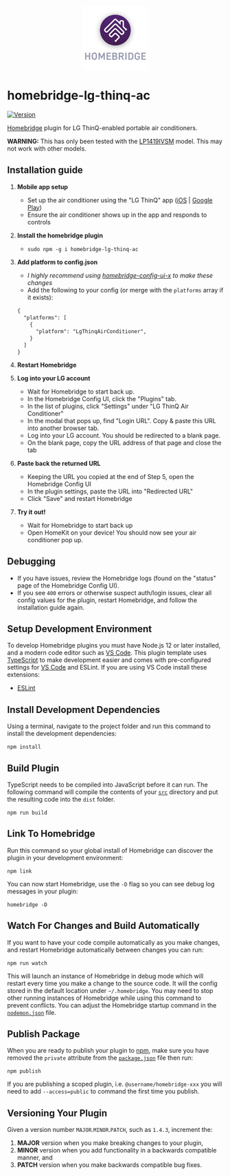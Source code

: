 
<p align="center">

<img src="https://github.com/homebridge/branding/raw/master/logos/homebridge-wordmark-logo-vertical.png" width="150">

</p>


# homebridge-lg-thinq-ac

<p>
  <a href="https://www.npmjs.com/package/homebridge-lg-thinq-ac" target="_blank">
    <img alt="Version" src="https://img.shields.io/npm/v/homebridge-lg-thinq-ac.svg">
  </a>
</p>


[Homebridge](https://homebridge.io) plugin for LG ThinQ-enabled portable air conditioners.

**WARNING:** This has only been tested with the [LP1419IVSM](https://www.lg.com/us/air-conditioners/lg-LP1419IVSM-portable-air-conditioner) model. This may not work with other models.

## Installation guide

1. **Mobile app setup**
    * Set up the air conditioner using the "LG ThinQ" app ([iOS](https://apps.apple.com/us/app/lg-thinq/id993504342) | [Google Play](https://play.google.com/store/apps/details?id=com.lgeha.nuts&hl=en_US))
    * Ensure the air conditioner shows up in the app and responds to controls

2. **Install the homebridge plugin**
    * `sudo npm -g i homebridge-lg-thinq-ac`

3. **Add platform to config.json**
    * *I highly recommend using [homebridge-config-ui-x](https://github.com/oznu/homebridge-config-ui-x) to make these changes*
    * Add the following to your config (or merge with the `platforms` array if it exists):

    ```
    {
      "platforms": [
        {
          "platform": "LgThinqAirConditioner",
        }
      ]
    }
   ```

4. **Restart Homebridge**

5. **Log into your LG account**
    * Wait for Homebridge to start back up.
    * In the Homebridge Config UI, click the "Plugins" tab.
    * In the list of plugins, click "Settings" under "LG ThinQ Air Conditioner"
    * In the modal that pops up, find "Login URL". Copy & paste this URL into another browser tab.
    * Log into your LG account. You should be redirected to a blank page.
    * On the blank page, copy the URL address of that page and close the tab

6. **Paste back the returned URL**
    * Keeping the URL you copied at the end of Step 5, open the Homebridge Config UI
    * In the plugin settings, paste the URL into "Redirected URL"
    * Click "Save" and restart Homebridge

7. **Try it out!**
    * Wait for Homebridge to start back up
    * Open HomeKit on your device! You should now see your air conditioner pop up.

## Debugging

* If you have issues, review the Homebridge logs (found on the "status" page of the Homebridge Config UI).
* If you see `400` errors or otherwise suspect auth/login issues, clear all config values for the plugin, restart Homebridge, and follow the installation guide again.

## Setup Development Environment

To develop Homebridge plugins you must have Node.js 12 or later installed, and a modern code editor such as [VS Code](https://code.visualstudio.com/). This plugin template uses [TypeScript](https://www.typescriptlang.org/) to make development easier and comes with pre-configured settings for [VS Code](https://code.visualstudio.com/) and ESLint. If you are using VS Code install these extensions:

* [ESLint](https://marketplace.visualstudio.com/items?itemName=dbaeumer.vscode-eslint)

## Install Development Dependencies

Using a terminal, navigate to the project folder and run this command to install the development dependencies:

```
npm install
```

## Build Plugin

TypeScript needs to be compiled into JavaScript before it can run. The following command will compile the contents of your [`src`](./src) directory and put the resulting code into the `dist` folder.

```
npm run build
```

## Link To Homebridge

Run this command so your global install of Homebridge can discover the plugin in your development environment:

```
npm link
```

You can now start Homebridge, use the `-D` flag so you can see debug log messages in your plugin:

```
homebridge -D
```

## Watch For Changes and Build Automatically

If you want to have your code compile automatically as you make changes, and restart Homebridge automatically between changes you can run:

```
npm run watch
```

This will launch an instance of Homebridge in debug mode which will restart every time you make a change to the source code. It will the config stored in the default location under `~/.homebridge`. You may need to stop other running instances of Homebridge while using this command to prevent conflicts. You can adjust the Homebridge startup command in the [`nodemon.json`](./nodemon.json) file.

## Publish Package

When you are ready to publish your plugin to [npm](https://www.npmjs.com/), make sure you have removed the `private` attribute from the [`package.json`](./package.json) file then run:

```
npm publish
```

If you are publishing a scoped plugin, i.e. `@username/homebridge-xxx` you will need to add `--access=public` to command the first time you publish.

## Versioning Your Plugin

Given a version number `MAJOR`.`MINOR`.`PATCH`, such as `1.4.3`, increment the:

1. **MAJOR** version when you make breaking changes to your plugin,
2. **MINOR** version when you add functionality in a backwards compatible manner, and
3. **PATCH** version when you make backwards compatible bug fixes.
